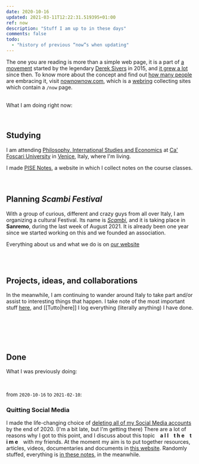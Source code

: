 ```yaml
---
date: 2020-10-16
updated: 2021-03-11T12:22:31.519395+01:00
ref: now
description: "Stuff I am up to in these days"
comments: false
todo:
  - "history of previous “now”s when updating"
---
```

<div class="blue box">
	The one you are reading is more than a simple web page, it is a part of <a href="https://sive.rs/nowff" title="Now page - Derek Sivers"  target="_blank">a movement</a> started by the legendary <a href="https://sive.rs" title="Derek Sivers’ personal website"  target="_blank">Derek Sivers</a> in 2015, and <a href="https://sive.rs/now3"  target="_blank">it grew a lot</a> since then. To know more about the concept and find out <a href="https://nownownow.com" title="NowNowNow"  target="_blank">how many people</a> are embracing it, visit <a href="https://nownownow.com/about" title="About NowNowNow"  target="_blank">nownownow.com</a>, which is a <a href="https://en.wikipedia.org/wiki/Webring"  target="_blank" title="Webring on Wikipedia">webring</a> collecting sites which contain a <code>/now</code> page.
</div>

<br>

What I am doing right now:

<br>

## Studying

I am attending [Philosophy, International Studies and Economics](https://unive.it/pise "PISE course page on UniVe website") at [Ca' Foscari University](https://unive.it "Ca' Foscari University website") in [Venice](https://www.comune.venezia.it/ "Venice institutional website"), Italy, where I'm living.

<div class="blue box">
	I made <a href="https://pise-notes.club"  target="_blank" title="PISE Notes">PISE Notes</a>, a website in which I collect notes on the course classes.
</div>

<br>
<br>

## Planning <cite>Scambi Festival</cite>

With a group of curious, different and crazy guys from all over Italy, I am organizing a cultural Festival. Its name is [<cite>Scambi</cite>](https://scambi.org "Scambi"), and it is taking place in **Sanremo**, during the last week of August 2021. It is already been one year since we started working on this and we founded an association.

Everything about us and what we do is on <a href="https://scambi.org"  target="_blank" title="Scambi">our website</a>

<br>
<br>

## Projects, ideas, and collaborations

In the meanwhile, I am continuing to wander around Italy to take part and/or assist to interesting things that happen. I take note of the most important stuff [here](/stuff "Stuff - tommi.space"), and [[Tutto|here]] I log everything (literally anything) I have done.

<br>
<br>
<br>
<br>

## Done

What I was previously doing:

<br>

from `2020-10-16` to `2021-02-10`:

### Quitting Social Media

I made the life-changing choice of <u class="double">deleting all of my Social Media accounts</u> by the end of 2020. (I'm a bit late, but I'm getting there) There are a lot of reasons why I got to this point, and I discuss about this topic&emsp;**a l l&emsp;t h e&emsp;t i m e**&emsp;with my friends. At the moment my aim is to put together resources, articles, videos, documentaries and documents in [this website](https://quitsocialmedia.club "Quit Social Media"). Randomly stuffed, everything is [in these notes](https://quitsocialmedia.club/notes "Quit Social Media Notes"), in the meanwhile.

<br>